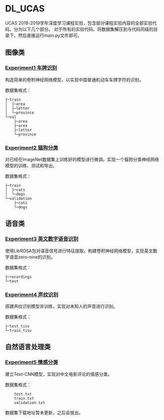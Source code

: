 # DL_UCAS

UCAS 2018-2019学年深度学习课程实验，包含部分课程实验内容的全部实验代码，分为以下几个部分。
对于所有的实验代码，将数据集解压到与代码同级的目录下，然后直接运行main.py文件即可。

## 图像类

### [Experiment1 车牌识别](https://github.com/shenghaishxt/DL_UCAS/tree/master/Experiment1)

构造简单的卷积神经网络模型，以实现中国普通机动车车牌字符的识别。

数据集格式：

```
├─train
│  ├─area
│  ├─letter
│  └─province
└─val
	├─area
	├─area
	├─letter
	└─province
```

### [Experiment2 猫狗分类](https://github.com/shenghaishxt/DL_UCAS/tree/master/Experiment2)

对已经在ImageNet数据集上训练好的模型进行微调，实现一个猫狗分类神经网络模型的训练、测试和导出。

数据集格式：

```
├─train
│  ├─cats
│  └─dogs
└─validation
    ├─cats
    └─dogs
```

## 语音类

### [Experiment3 英文数字语音识别](https://github.com/shenghaishxt/DL_UCAS/tree/master/Experiment3)


使用LibROSA包对语音信号进行特征提取。构建卷积神经网络模型，实现英文数字语音zero-nine的识别。

数据集格式：

```
├─recordings
└─test
```

### [Experiment4 声纹识别](https://github.com/shenghaishxt/DL_UCAS/tree/master/Experiment4)

搭建声纹识别模型并训练，实现对未知人的声音进行识别。

数据集格式：

```
├─test_tisv
└─train_tisv
```

## 自然语言处理类

### [Experiment5 情感分类](https://github.com/shenghaishxt/DL_UCAS/tree/master/Experiment5)

建立Text-CNN模型，实现对中文电影评论的情感分类。

数据集格式：

```
    test.txt
​    train.txt
​    validation.txt
```

数据集下载地址暂未更新，之后会放出。
